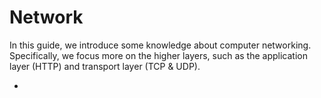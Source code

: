 # Network

In this guide, we introduce some knowledge about computer networking. Specifically, we focus more on the higher layers, such as the application layer (HTTP) and transport layer (TCP & UDP).

- 
